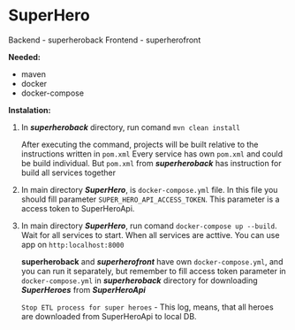 # SuperHero

Backend - superheroback
Frontend - superherofront

******Needed:******
- maven
- docker
- docker-compose


******Instalation:******
1. In ***superheroback*** directory, run comand `mvn clean install`
    
    After executing the command, projects will be built relative to the instructions written in `pom.xml`
    Every service has own `pom.xml` and could be build individual. But `pom.xml` from ***superheroback*** has instruction for build all services together

2. In main directory ***SuperHero***, is `docker-compose.yml` file. In this file you should fill parameter `SUPER_HERO_API_ACCESS_TOKEN`. This parameter is a access token to SuperHeroApi.
      
3. In main directory ***SuperHero***, run comand `docker-compose up --build`. Wait for all services to start. When all services are acttive. You can use app on `http:localhost:8000`

   **superheroback** and ***superherofront*** have own `docker-compose.yml`, and you can run it separately, but remember to fill access token parameter in `docker-compose.yml` in ***superheroback*** directory
   for downloading ***SuperHeroes*** from ***SuperHeroApi***
   
   
   `Stop ETL process for super heroes` - This log, means, that all heroes are downloaded from SuperHeroApi to local DB.
   
   
